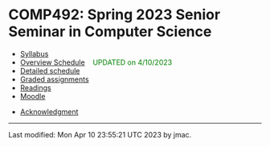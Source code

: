 # COMP492: Spring 2023 Senior Seminar in Computer Science

* [Syllabus](syllabus-1-23-2023.docx)
* [Overview Schedule](schedule-4-10-2023.xlsx)  &nbsp;&nbsp;&nbsp;<font color="green">UPDATED on 4/10/2023</font>
* [Detailed schedule](resources)
* [Graded assignments](hw)
* [Readings](readings.md)
* [Moodle](https://lms.dickinson.edu/course/view.php?id=50061)
<!-- * [WiD repos](wid-repos.md) -->
* [Acknowledgment](acknowledgment.md)





----
Last modified: Mon Apr 10 23:55:21 UTC 2023 by jmac.
